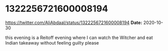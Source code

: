 # 1322256721600008194
https://twitter.com/AliAbdaal/status/1322256721600008194
**Date:** 2020-10-30

this evening is a Reitoff evening where I can watch the Witcher and eat Indian takeaway without feeling guilty please
